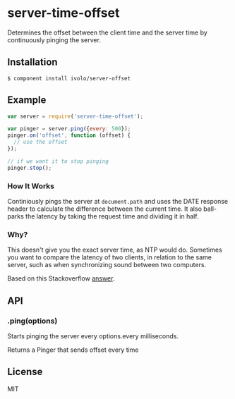 # server-time-offset

Determines the offset between the client time and the server time by continuously pinging the server.

## Installation

    $ component install ivolo/server-offset

## Example

```js
var server = require('server-time-offset');

var pinger = server.ping({every: 500});
pinger.on('offset', function (offset) {
  // use the offset
});

// if we want it to stop pinging
pinger.stop();
```
### How It Works

Continiously pings the server at `document.path` and uses the DATE response header to calculate the difference between the current time. It also ball-parks the latency by taking the request time and dividing it in half.

### Why?

This doesn't give you the exact server time, as NTP would do. Sometimes you want to compare the latency of two clients, in relation to the same server, such as when synchronizing sound between two computers.

Based on this Stackoverflow [answer](http://stackoverflow.com/questions/10585910/sync-js-time-between-multiple-devices?lq=1).

## API

### .ping(options)
  Starts pinging the server every options.every milliseconds.

  Returns a Pinger that sends offset every time



## License

  MIT
